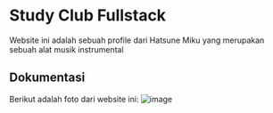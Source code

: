 # Study Club Fullstack

Website ini adalah sebuah profile dari Hatsune Miku yang merupakan sebuah alat musik instrumental

## Dokumentasi

Berikut adalah foto dari website ini:
![image](https://github.com/user-attachments/assets/563bc13c-1cb8-4022-89ce-86c1bd1b0dad)
